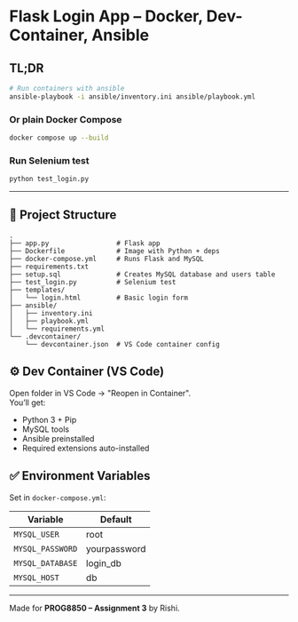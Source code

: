 # Flask Login App – Docker, Dev-Container, Ansible

## TL;DR
```bash
# Run containers with ansible
ansible-playbook -i ansible/inventory.ini ansible/playbook.yml
```

### Or plain Docker Compose
```bash
docker compose up --build
```

### Run Selenium test
```bash
python test_login.py
```

---

## 🧾 Project Structure

```
.
├── app.py                 # Flask app
├── Dockerfile             # Image with Python + deps
├── docker-compose.yml     # Runs Flask and MySQL
├── requirements.txt
├── setup.sql              # Creates MySQL database and users table
├── test_login.py          # Selenium test
├── templates/
│   └── login.html         # Basic login form
├── ansible/
│   ├── inventory.ini
│   ├── playbook.yml
│   └── requirements.yml
└── .devcontainer/
    └── devcontainer.json  # VS Code container config
```

## ⚙️ Dev Container (VS Code)
Open folder in VS Code → "Reopen in Container".  
You’ll get:
- Python 3 + Pip
- MySQL tools
- Ansible preinstalled
- Required extensions auto-installed

## ✅ Environment Variables
Set in `docker-compose.yml`:

| Variable | Default |
|----------|---------|
| `MYSQL_USER` | root |
| `MYSQL_PASSWORD` | yourpassword |
| `MYSQL_DATABASE` | login_db |
| `MYSQL_HOST` | db |

---

Made for **PROG8850 – Assignment 3** by Rishi.
